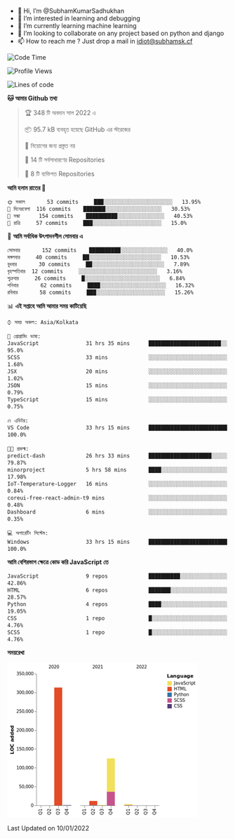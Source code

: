 - 👋 Hi, I’m @SubhamKumarSadhukhan
- 👀 I’m interested in learning and debugging
- 🌱 I’m currently learning machine learning
- 💞️ I’m looking to collaborate on any project based on python and django
- 📫 How to reach me ?
      Just drop a mail in idiot@subhamsk.cf

<!---
SubhamKumarSadhukhan/SubhamKumarSadhukhan is a ✨ special ✨ repository because its `README.md` (this file) appears on your GitHub profile.
You can click the Preview link to take a look at your changes.
--->


<!--START_SECTION:waka-->
![Code Time](http://img.shields.io/badge/Code%20Time-55%20hrs%2025%20mins-blue)

![Profile Views](http://img.shields.io/badge/%E0%A6%AA%E0%A7%8D%E0%A6%B0%E0%A7%8B%E0%A6%AB%E0%A6%BE%E0%A6%87%E0%A6%B2%20%E0%A6%A6%E0%A6%B0%E0%A7%8D%E0%A6%B6%E0%A6%A8-73-blue)

![Lines of code](https://img.shields.io/badge/%E0%A6%B9%E0%A7%8D%E0%A6%AF%E0%A6%BE%E0%A6%B2%E0%A7%8B%20%E0%A6%93%E0%A6%AF%E0%A6%BC%E0%A6%BE%E0%A6%B0%E0%A7%8D%E0%A6%B2%E0%A7%8D%E0%A6%A1%20%E0%A6%A5%E0%A7%87%E0%A6%95%E0%A7%87%20%E0%A6%86%E0%A6%AE%E0%A6%BF%20%E0%A6%B2%E0%A6%BF%E0%A6%96%E0%A7%87%E0%A6%9B%E0%A6%BF-455%20Thousand%20%E0%A6%95%E0%A7%8B%E0%A6%A1%E0%A7%87%E0%A6%B0%20%E0%A6%B2%E0%A6%BE%E0%A6%87%E0%A6%A8-blue)

**🐱 আমার Github তথ্য** 

> 🏆 348 টি অবদান সাল 2022 এ
 > 
> 📦 95.7 kB ব্যবহৃত হয়েছে GitHub এর স্টরেজের 
 > 
> 🚫 নিয়োগের জন্য প্রস্তুত নয়
 > 
> 📜 14 টি সর্বসাধারণের Repositories 
 > 
> 🔑 8 টি ব্যক্তিগত Repositories  
 > 
**আমি হলাম রাতের 🦉** 

```text
🌞 সকাল       53 commits     ███░░░░░░░░░░░░░░░░░░░░░░   13.95% 
🌆 দিনেরবেলা  116 commits    ███████░░░░░░░░░░░░░░░░░░   30.53% 
🌃 সন্ধা      154 commits    ██████████░░░░░░░░░░░░░░░   40.53% 
🌙 রাত্রি     57 commits     ███░░░░░░░░░░░░░░░░░░░░░░   15.0%

```
📅 **আমি সর্বাধিক উৎপাদনশীল সোমবার এ** 

```text
সোমবার       152 commits    ██████████░░░░░░░░░░░░░░░   40.0% 
মঙ্গলবার     40 commits     ██░░░░░░░░░░░░░░░░░░░░░░░   10.53% 
বুধবার       30 commits     ██░░░░░░░░░░░░░░░░░░░░░░░   7.89% 
বৃহস্পতিবার  12 commits     ░░░░░░░░░░░░░░░░░░░░░░░░░   3.16% 
শুক্রবার     26 commits     █░░░░░░░░░░░░░░░░░░░░░░░░   6.84% 
শনিবার       62 commits     ████░░░░░░░░░░░░░░░░░░░░░   16.32% 
রবিবার       58 commits     ███░░░░░░░░░░░░░░░░░░░░░░   15.26%

```


📊 **এই সপ্তাহে আমি আমার সময় কাটিয়েছি** 

```text
⌚︎ সময় অঞ্চল: Asia/Kolkata

💬 প্রোগ্রামিং ভাষা: 
JavaScript               31 hrs 35 mins      ███████████████████████░░   95.0% 
SCSS                     33 mins             ░░░░░░░░░░░░░░░░░░░░░░░░░   1.68% 
JSX                      20 mins             ░░░░░░░░░░░░░░░░░░░░░░░░░   1.02% 
JSON                     15 mins             ░░░░░░░░░░░░░░░░░░░░░░░░░   0.79% 
TypeScript               15 mins             ░░░░░░░░░░░░░░░░░░░░░░░░░   0.75%

🔥 এডিটর: 
VS Code                  33 hrs 15 mins      █████████████████████████   100.0%

🐱‍💻 প্রকল্ম: 
predict-dash             26 hrs 33 mins      ████████████████████░░░░░   79.87% 
minorproject             5 hrs 58 mins       ████░░░░░░░░░░░░░░░░░░░░░   17.98% 
IoT-Temperature-Logger   16 mins             ░░░░░░░░░░░░░░░░░░░░░░░░░   0.84% 
coreui-free-react-admin-t9 mins              ░░░░░░░░░░░░░░░░░░░░░░░░░   0.48% 
Dashboard                6 mins              ░░░░░░░░░░░░░░░░░░░░░░░░░   0.35%

💻 অপারেটিং সিস্টেম: 
Windows                  33 hrs 15 mins      █████████████████████████   100.0%

```

**আমি বেশিরভাগ ক্ষেত্রে কোড করি JavaScript তে** 

```text
JavaScript               9 repos             ██████████░░░░░░░░░░░░░░░   42.86% 
HTML                     6 repos             ███████░░░░░░░░░░░░░░░░░░   28.57% 
Python                   4 repos             ████░░░░░░░░░░░░░░░░░░░░░   19.05% 
CSS                      1 repo              █░░░░░░░░░░░░░░░░░░░░░░░░   4.76% 
SCSS                     1 repo              █░░░░░░░░░░░░░░░░░░░░░░░░   4.76%

```


**সময়রেখা**

![Chart not found](https://raw.githubusercontent.com/SubhamKumarSadhukhan/SubhamKumarSadhukhan/main/charts/bar_graph.png) 


 Last Updated on 10/01/2022
<!--END_SECTION:waka-->
